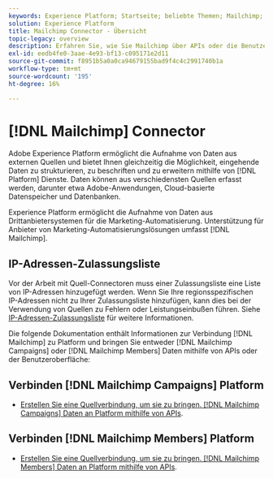 ```yaml
---
keywords: Experience Platform; Startseite; beliebte Themen; Mailchimp; Mailchimp-Kampagnen; Mailchimp-Mitglieder
solution: Experience Platform
title: Mailchimp Connector - Übersicht
topic-legacy: overview
description: Erfahren Sie, wie Sie Mailchimp über APIs oder die Benutzeroberfläche mit Adobe Experience Platform verbinden.
exl-id: eedb4fe0-3aae-4e93-bf13-c095171e2d11
source-git-commit: f8951b5a0a0ca94679155bad9f4c4c2991740b1a
workflow-type: tm+mt
source-wordcount: '195'
ht-degree: 16%

---
```


# [!DNL Mailchimp] Connector

Adobe Experience Platform ermöglicht die Aufnahme von Daten aus externen Quellen und bietet Ihnen gleichzeitig die Möglichkeit, eingehende Daten zu strukturieren, zu beschriften und zu erweitern mithilfe von [!DNL Platform] Dienste. Daten können aus verschiedensten Quellen erfasst werden, darunter etwa Adobe-Anwendungen, Cloud-basierte Datenspeicher und Datenbanken.

Experience Platform ermöglicht die Aufnahme von Daten aus Drittanbietersystemen für die Marketing-Automatisierung. Unterstützung für Anbieter von Marketing-Automatisierungslösungen umfasst [!DNL Mailchimp].

## IP-Adressen-Zulassungsliste

Vor der Arbeit mit Quell-Connectoren muss einer Zulassungsliste eine Liste von IP-Adressen hinzugefügt werden. Wenn Sie Ihre regionsspezifischen IP-Adressen nicht zu Ihrer Zulassungsliste hinzufügen, kann dies bei der Verwendung von Quellen zu Fehlern oder Leistungseinbußen führen. Siehe [IP-Adressen-Zulassungsliste](../../ip-address-allow-list.md) für weitere Informationen.

Die folgende Dokumentation enthält Informationen zur Verbindung [!DNL Mailchimp] zu Platform und bringen Sie entweder [!DNL Mailchimp Campaigns] oder [!DNL Mailchimp Members] Daten mithilfe von APIs oder der Benutzeroberfläche:

## Verbinden [!DNL Mailchimp Campaigns] Platform

* [Erstellen Sie eine Quellverbindung, um sie zu bringen. [!DNL Mailchimp Campaigns] Daten an Platform mithilfe von APIs](../../tutorials/api/create/marketing-automation/mailchimp-campaign.md).

<!--
* [Create a source connection to bring [!DNL Mailchimp Campaigns] data to Platform using the user interface](../../tutorials/ui/create/marketing-automation/mailchimp-campaigns.md).
-->

## Verbinden [!DNL Mailchimp Members] Platform

* [Erstellen Sie eine Quellverbindung, um sie zu bringen. [!DNL Mailchimp Members] Daten an Platform mithilfe von APIs](../../tutorials/api/create/marketing-automation/mailchimp-members.md).

<!--
* [Create a source connection to bring [!DNL Mailchimp Members] data to Platform using the user interface](../../tutorials/ui/create/marketing-automation/mailchimp-members.md).
-->